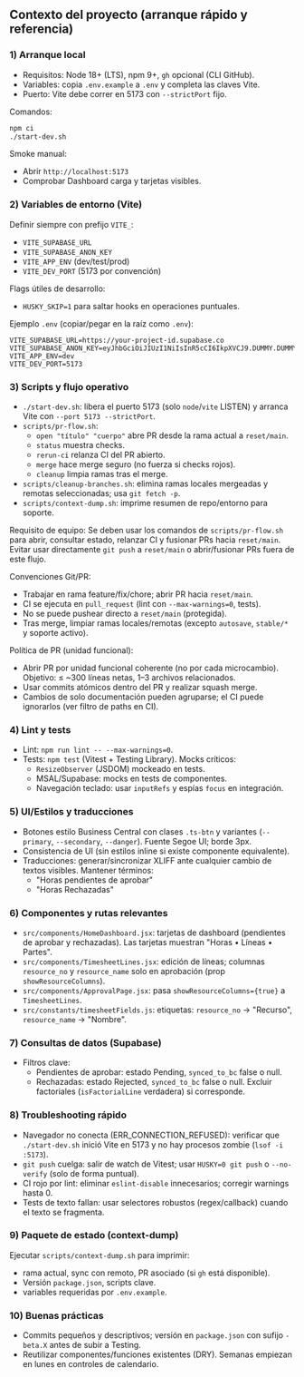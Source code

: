 ## Contexto del proyecto (arranque rápido y referencia)

### 1) Arranque local
- Requisitos: Node 18+ (LTS), npm 9+, `gh` opcional (CLI GitHub).
- Variables: copia `.env.example` a `.env` y completa las claves Vite.
- Puerto: Vite debe correr en 5173 con `--strictPort` fijo.

Comandos:
```bash
npm ci
./start-dev.sh
```

Smoke manual:
- Abrir `http://localhost:5173`
- Comprobar Dashboard carga y tarjetas visibles.

### 2) Variables de entorno (Vite)
Definir siempre con prefijo `VITE_`:
- `VITE_SUPABASE_URL`
- `VITE_SUPABASE_ANON_KEY`
- `VITE_APP_ENV` (dev/test/prod)
- `VITE_DEV_PORT` (5173 por convención)

Flags útiles de desarrollo:
- `HUSKY_SKIP=1` para saltar hooks en operaciones puntuales.

Ejemplo `.env` (copiar/pegar en la raíz como `.env`):
```env
VITE_SUPABASE_URL=https://your-project-id.supabase.co
VITE_SUPABASE_ANON_KEY=eyJhbGciOiJIUzI1NiIsInR5cCI6IkpXVCJ9.DUMMY.DUMMY
VITE_APP_ENV=dev
VITE_DEV_PORT=5173
```

### 3) Scripts y flujo operativo
- `./start-dev.sh`: libera el puerto 5173 (solo `node`/`vite` LISTEN) y arranca Vite con `--port 5173 --strictPort`.
- `scripts/pr-flow.sh`:
  - `open "título" "cuerpo"` abre PR desde la rama actual a `reset/main`.
  - `status` muestra checks.
  - `rerun-ci` relanza CI del PR abierto.
  - `merge` hace merge seguro (no fuerza si checks rojos).
  - `cleanup` limpia ramas tras el merge.
- `scripts/cleanup-branches.sh`: elimina ramas locales mergeadas y remotas seleccionadas; usa `git fetch -p`.
- `scripts/context-dump.sh`: imprime resumen de repo/entorno para soporte.

Requisito de equipo: Se deben usar los comandos de `scripts/pr-flow.sh` para abrir, consultar estado, relanzar CI y fusionar PRs hacia `reset/main`. Evitar usar directamente `git push` a `reset/main` o abrir/fusionar PRs fuera de este flujo.

Convenciones Git/PR:
- Trabajar en rama feature/fix/chore; abrir PR hacia `reset/main`.
- CI se ejecuta en `pull_request` (lint con `--max-warnings=0`, tests).
- No se puede pushear directo a `reset/main` (protegida).
- Tras merge, limpiar ramas locales/remotas (excepto `autosave`, `stable/*` y soporte activo).

Política de PR (unidad funcional):
- Abrir PR por unidad funcional coherente (no por cada microcambio). Objetivo: ≤ ~300 líneas netas, 1–3 archivos relacionados.
- Usar commits atómicos dentro del PR y realizar squash merge.
- Cambios de solo documentación pueden agruparse; el CI puede ignorarlos (ver filtro de paths en CI).

### 4) Lint y tests
- Lint: `npm run lint -- --max-warnings=0`.
- Tests: `npm test` (Vitest + Testing Library). Mocks críticos:
  - `ResizeObserver` (JSDOM) mockeado en tests.
  - MSAL/Supabase: mocks en tests de componentes.
  - Navegación teclado: usar `inputRefs` y espías `focus` en integración.

### 5) UI/Estilos y traducciones
- Botones estilo Business Central con clases `.ts-btn` y variantes (`--primary`, `--secondary`, `--danger`). Fuente Segoe UI; borde 3px.
- Consistencia de UI (sin estilos inline si existe componente equivalente).
- Traducciones: generar/sincronizar XLIFF ante cualquier cambio de textos visibles. Mantener términos:
  - "Horas pendientes de aprobar"
  - "Horas Rechazadas"

### 6) Componentes y rutas relevantes
- `src/components/HomeDashboard.jsx`: tarjetas de dashboard (pendientes de aprobar y rechazadas). Las tarjetas muestran "Horas • Líneas • Partes".
- `src/components/TimesheetLines.jsx`: edición de líneas; columnas `resource_no` y `resource_name` solo en aprobación (prop `showResourceColumns`).
- `src/components/ApprovalPage.jsx`: pasa `showResourceColumns={true}` a `TimesheetLines`.
- `src/constants/timesheetFields.js`: etiquetas: `resource_no` → "Recurso", `resource_name` → "Nombre".

### 7) Consultas de datos (Supabase)
- Filtros clave:
  - Pendientes de aprobar: estado Pending, `synced_to_bc` false o null.
  - Rechazadas: estado Rejected, `synced_to_bc` false o null. Excluir factoriales (`isFactorialLine` verdadera) si corresponde.

### 8) Troubleshooting rápido
- Navegador no conecta (ERR_CONNECTION_REFUSED): verificar que `./start-dev.sh` inició Vite en 5173 y no hay procesos zombie (`lsof -i :5173`).
- `git push` cuelga: salir de watch de Vitest; usar `HUSKY=0 git push` o `--no-verify` (solo de forma puntual).
- CI rojo por lint: eliminar `eslint-disable` innecesarios; corregir warnings hasta 0.
- Tests de texto fallan: usar selectores robustos (regex/callback) cuando el texto se fragmenta.

### 9) Paquete de estado (context-dump)
Ejecutar `scripts/context-dump.sh` para imprimir:
- rama actual, sync con remoto, PR asociado (si `gh` está disponible).
- Versión `package.json`, scripts clave.
- variables requeridas por `.env.example`.

### 10) Buenas prácticas
- Commits pequeños y descriptivos; versión en `package.json` con sufijo `-beta.X` antes de subir a Testing.
- Reutilizar componentes/funciones existentes (DRY). Semanas empiezan en lunes en controles de calendario.


